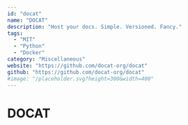```yaml
---
id: "docat"
name: "DOCAT"
description: "Host your docs. Simple. Versioned. Fancy."
tags:
  - "MIT"
  - "Python"
  - "Docker"
category: "Miscellaneous"
website: "https://github.com/docat-org/docat"
github: "https://github.com/docat-org/docat"
#image: "/placeholder.svg?height=300&width=400"
---
```


# DOCAT
